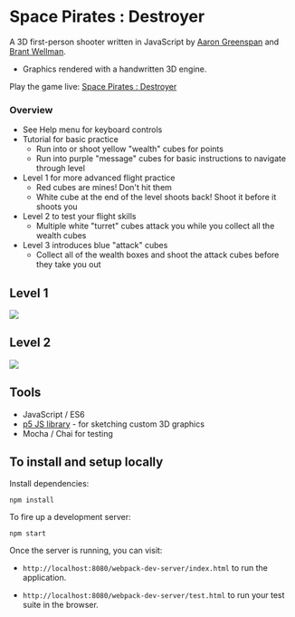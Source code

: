 # Space Pirates : Destroyer

A 3D first-person shooter written in JavaScript by [Aaron Greenspan](https://github.com/afg419) and [Brant Wellman](https://github.com/brantwellman).
- Graphics rendered with a handwritten 3D engine.  

Play the game live: [Space Pirates : Destroyer](http://afg419.github.io/battlezone)

### Overview
  * See Help menu for keyboard controls
  * Tutorial for basic practice
    * Run into or shoot yellow "wealth" cubes for points
    * Run into purple "message" cubes for basic instructions to navigate through level
  * Level 1 for more advanced flight practice
    * Red cubes are mines! Don't hit them
    * White cube at the end of the level shoots back! Shoot it before it shoots you
  * Level 2 to test your flight skills
    * Multiple white "turret" cubes attack you while you collect all the wealth cubes
  * Level 3 introduces blue "attack" cubes
    * Collect all of the wealth boxes and shoot the attack cubes before they take you out

## Level 1
![](http://i.imgur.com/2JlyecP.png)  

## Level 2
![](http://recordit.co/ZZaU99zS7r.gif)

## Tools
  * JavaScript / ES6
  * [p5 JS library](https://p5js.org/) - for sketching custom 3D graphics
  * Mocha / Chai for testing

## To install and setup locally

Install dependencies:

```
npm install
```

To fire up a development server:

```
npm start
```

Once the server is running, you can visit:

* `http://localhost:8080/webpack-dev-server/index.html` to run the application.  

* `http://localhost:8080/webpack-dev-server/test.html` to run your test suite in the browser.

